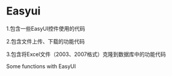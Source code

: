 Easyui
======
1.包含一些EasyUI控件使用的代码

2.包含文件上传、下载的功能代码

3.包含将Excel文件（2003、2007格式）克隆到数据库中的功能代码

Some functions with EasyUI
